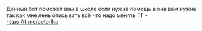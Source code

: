 Данный бот поможет вам в школе если нужна помощь а она вам нужна так как мне лень описывать всё что надо менять ТГ - https://t.me/betarlka
